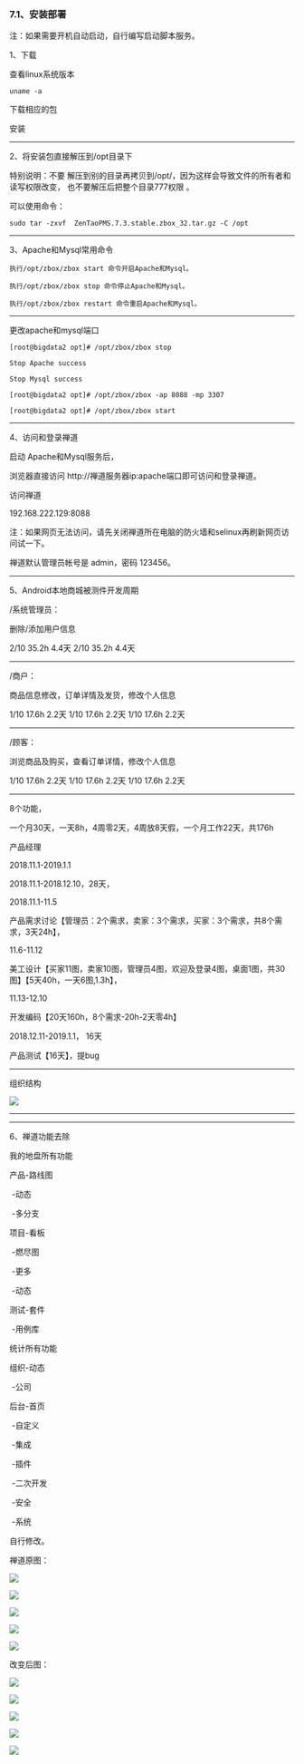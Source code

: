 ### 7.1、安装部署

注：如果需要开机自动启动，自行编写启动脚本服务。

1、下载

查看linux系统版本

```
uname -a
```

下载相应的包

安装 

***

2、将安装包直接解压到/opt目录下

特别说明：不要 解压到别的目录再拷贝到/opt/，因为这样会导致文件的所有者和读写权限改变， 也不要解压后把整个目录777权限 。

可以使用命令： 

```
sudo tar -zxvf  ZenTaoPMS.7.3.stable.zbox_32.tar.gz -C /opt
```

***

3、Apache和Mysql常用命令

```
执行/opt/zbox/zbox start 命令开启Apache和Mysql。

执行/opt/zbox/zbox stop 命令停止Apache和Mysql。

执行/opt/zbox/zbox restart 命令重启Apache和Mysql。
```

***

更改apache和mysql端口

```
[root@bigdata2 opt]# /opt/zbox/zbox stop

Stop Apache success

Stop Mysql success

[root@bigdata2 opt]# /opt/zbox/zbox -ap 8088 -mp 3307

[root@bigdata2 opt]# /opt/zbox/zbox start
```

***

4、访问和登录禅道

启动 Apache和Mysql服务后，

浏览器直接访问 http://禅道服务器ip:apache端口即可访问和登录禅道。

访问禅道

192.168.222.129:8088

注：如果网页无法访问，请先关闭禅道所在电脑的防火墙和selinux再刷新网页访问试一下。

禅道默认管理员帐号是 admin，密码 123456。

***

5、Android本地商城被测件开发周期

/系统管理员：

删除/添加用户信息

2/10  35.2h 4.4天      2/10 35.2h 4.4天

***

/商户：

商品信息修改，订单详情及发货，修改个人信息

1/10 17.6h 2.2天    1/10 17.6h 2.2天   1/10  17.6h  2.2天

***

/顾客：

浏览商品及购买，查看订单详情，修改个人信息

1/10 17.6h  2.2天    1/10  17.6h  2.2天      1/10 17.6h  2.2天

***

8个功能，

一个月30天，一天8h，4周零2天，4周放8天假，一个月工作22天，共176h

产品经理

2018.11.1-2019.1.1

2018.11.1-2018.12.10，28天，

2018.11.1-11.5

产品需求讨论【管理员：2个需求，卖家：3个需求，买家：3个需求，共8个需求，3天24h】， 

11.6-11.12

美工设计【买家11图，卖家10图，管理员4图，欢迎及登录4图，桌面1图，共30图】【5天40h，一天6图,1.3h】，

11.13-12.10

开发编码【20天160h，8个需求-20h-2天零4h】

2018.12.11-2019.1.1， 16天  

产品测试【16天】，提bug

***

组织结构

![](image/7.1.10.PNG)

***

***

6、禅道功能去除

我的地盘所有功能

产品-路线图

​    -动态

​    -多分支

项目-看板

​    -燃尽图

​    -更多

​    -动态

测试-套件

​    -用例库

统计所有功能

组织-动态

​    -公司

后台-首页

​    -自定义

​    -集成

​    -插件

​    -二次开发

​    -安全

​    -系统

自行修改。

禅道原图：

![](image/7.1.1禅道原生界面1.PNG)

![](image/7.1.2禅道原生界面2.PNG)

![](image/7.1.3禅道原生界面3.PNG)

![](image/7.1.4禅道原生界面4.PNG)

![](image/7.1.5禅道原生界面5.PNG)

改变后图：

![](image/7.1.6.PNG)

![](image/7.1.7.PNG)

![](image/7.1.8.PNG)

![](image/7.1.9.PNG)

![](image/7.1.10.PNG)

